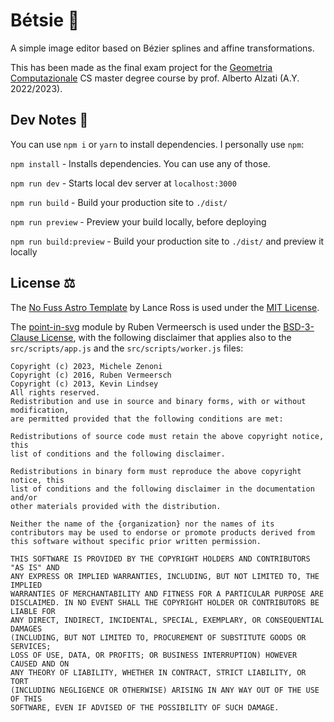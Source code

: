 # Bétsie 🎨
A simple image editor based on Bézier splines and affine transformations.

This has been made as the final exam project for the [Geometria Computazionale](http://www.mat.unimi.it/users/alzati/Geometria_Computazionale_98-99/) 
CS master degree course by prof. Alberto Alzati (A.Y. 2022/2023).

## Dev Notes 📝

You can use `npm i` or `yarn` to install dependencies. I personally use `npm`:

`npm install` - Installs dependencies. You can use any of those.

`npm run dev` - Starts local dev server at `localhost:3000`

`npm run build` - Build your production site to `./dist/`

`npm run preview` - Preview your build locally, before deploying

`npm run build:preview` - Build your production site to `./dist/` and preview it locally

## License ⚖️

The [No Fuss Astro Template](https://github.com/lancerossdev/nofuss) by Lance Ross is used under the [MIT License](https://github.com/lancerossdev/nofuss/blob/main/LICENSE).

The [point-in-svg](https://github.com/rubenv/point-in-svg-polygon) module by Ruben Vermeersch is used under the [BSD-3-Clause License](https://github.com/rubenv/point-in-svg-polygon/blob/master/LICENSE),
with the following disclaimer that applies also to the `src/scripts/app.js` and the `src/scripts/worker.js` files:
    
    Copyright (c) 2023, Michele Zenoni
    Copyright (c) 2016, Ruben Vermeersch
    Copyright (c) 2013, Kevin Lindsey
    All rights reserved.
    Redistribution and use in source and binary forms, with or without modification,
    are permitted provided that the following conditions are met:
    
    Redistributions of source code must retain the above copyright notice, this
    list of conditions and the following disclaimer.
    
    Redistributions in binary form must reproduce the above copyright notice, this
    list of conditions and the following disclaimer in the documentation and/or
    other materials provided with the distribution.
    
    Neither the name of the {organization} nor the names of its
    contributors may be used to endorse or promote products derived from
    this software without specific prior written permission.

    THIS SOFTWARE IS PROVIDED BY THE COPYRIGHT HOLDERS AND CONTRIBUTORS "AS IS" AND
    ANY EXPRESS OR IMPLIED WARRANTIES, INCLUDING, BUT NOT LIMITED TO, THE IMPLIED
    WARRANTIES OF MERCHANTABILITY AND FITNESS FOR A PARTICULAR PURPOSE ARE
    DISCLAIMED. IN NO EVENT SHALL THE COPYRIGHT HOLDER OR CONTRIBUTORS BE LIABLE FOR
    ANY DIRECT, INDIRECT, INCIDENTAL, SPECIAL, EXEMPLARY, OR CONSEQUENTIAL DAMAGES
    (INCLUDING, BUT NOT LIMITED TO, PROCUREMENT OF SUBSTITUTE GOODS OR SERVICES;
    LOSS OF USE, DATA, OR PROFITS; OR BUSINESS INTERRUPTION) HOWEVER CAUSED AND ON
    ANY THEORY OF LIABILITY, WHETHER IN CONTRACT, STRICT LIABILITY, OR TORT
    (INCLUDING NEGLIGENCE OR OTHERWISE) ARISING IN ANY WAY OUT OF THE USE OF THIS
    SOFTWARE, EVEN IF ADVISED OF THE POSSIBILITY OF SUCH DAMAGE.
